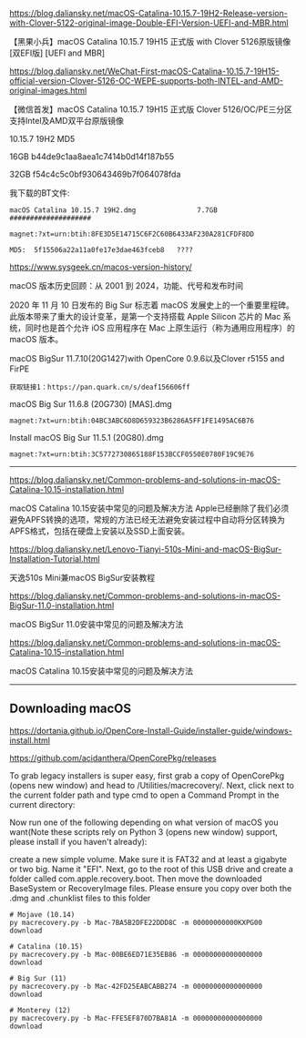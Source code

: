https://blog.daliansky.net/macOS-Catalina-10.15.7-19H2-Release-version-with-Clover-5122-original-image-Double-EFI-Version-UEFI-and-MBR.html

【黑果小兵】macOS Catalina 10.15.7 19H15 正式版 with Clover 5126原版镜像[双EFI版] [UEFI and MBR]

https://blog.daliansky.net/WeChat-First-macOS-Catalina-10.15.7-19H15-official-version-Clover-5126-OC-WEPE-supports-both-INTEL-and-AMD-original-images.html

【微信首发】macOS Catalina 10.15.7 19H15 正式版 Clover 5126/OC/PE三分区支持Intel及AMD双平台原版镜像

10.15.7 19H2  MD5

16GB   b44de9c1aa8aea1c7414b0d14f187b55

32GB   f54c4c5c0bf930643469b7f064078fda


我下载的BT文件:

    macOS Catalina 10.15.7 19H2.dmg               7.7GB            ####################

    magnet:?xt=urn:btih:8FE3D5E14715C6F2C60B6433AF230A281CFDF8DD

    MD5:  5f15506a22a11a0fe17e3dae463fceb8   ????




https://www.sysgeek.cn/macos-version-history/

macOS 版本历史回顾：从 2001 到 2024，功能、代号和发布时间


2020 年 11 月 10 日发布的 Big Sur 标志着 macOS 发展史上的一个重要里程碑。此版本带来了重大的设计变革，是第一个支持搭载 Apple Silicon 芯片的 Mac 系统，同时也是首个允许 iOS 应用程序在 Mac 上原生运行（称为通用应用程序）的 macOS 版本。

macOS BigSur 11.7.10(20G1427)with OpenCore 0.9.6以及Clover r5155 and FirPE

    获取链接1：https://pan.quark.cn/s/deaf156606ff 

macOS Big Sur 11.6.8 (20G730) [MAS].dmg

    magnet:?xt=urn:btih:04BC3ABC6D8D659323B6286A5FF1FE1495AC6B76

Install macOS Big Sur 11.5.1 (20G80).dmg

    magnet:?xt=urn:btih:3C5772730865188F153BCCF0550E0780F19C9E76

------------------------------------------------------

https://blog.daliansky.net/Common-problems-and-solutions-in-macOS-Catalina-10.15-installation.html

macOS Catalina 10.15安装中常见的问题及解决方法
Apple已经删除了我们必须避免APFS转换的选项，常规的方法已经无法避免安装过程中自动将分区转换为APFS格式，包括在硬盘上安装以及SSD上面安装。


https://blog.daliansky.net/Lenovo-Tianyi-510s-Mini-and-macOS-BigSur-Installation-Tutorial.html

天逸510s Mini兼macOS BigSur安装教程


https://blog.daliansky.net/Common-problems-and-solutions-in-macOS-BigSur-11.0-installation.html

macOS BigSur 11.0安装中常见的问题及解决方法



https://blog.daliansky.net/Common-problems-and-solutions-in-macOS-Catalina-10.15-installation.html

macOS Catalina 10.15安装中常见的问题及解决方法

------------------------------------------------------

## Downloading macOS

https://dortania.github.io/OpenCore-Install-Guide/installer-guide/windows-install.html

https://github.com/acidanthera/OpenCorePkg/releases

To grab legacy installers is super easy, first grab a copy of OpenCorePkg (opens new window) and head to /Utilities/macrecovery/. Next, click next to the current folder path and type cmd to open a Command Prompt in the current directory:

Now run one of the following depending on what version of macOS you want(Note these scripts rely on Python 3 (opens new window) support, please install if you haven't already):

create a new simple volume. Make sure it is FAT32 and at least a gigabyte or two big. Name it "EFI".
Next, go to the root of this USB drive and create a folder called com.apple.recovery.boot. Then move the downloaded BaseSystem or RecoveryImage files. Please ensure you copy over both the .dmg and .chunklist files to this folder

    # Mojave (10.14)
    py macrecovery.py -b Mac-7BA5B2DFE22DDD8C -m 00000000000KXPG00 download

    # Catalina (10.15)
    py macrecovery.py -b Mac-00BE6ED71E35EB86 -m 00000000000000000 download

    # Big Sur (11)
    py macrecovery.py -b Mac-42FD25EABCABB274 -m 00000000000000000 download

    # Monterey (12)
    py macrecovery.py -b Mac-FFE5EF870D7BA81A -m 00000000000000000 download
